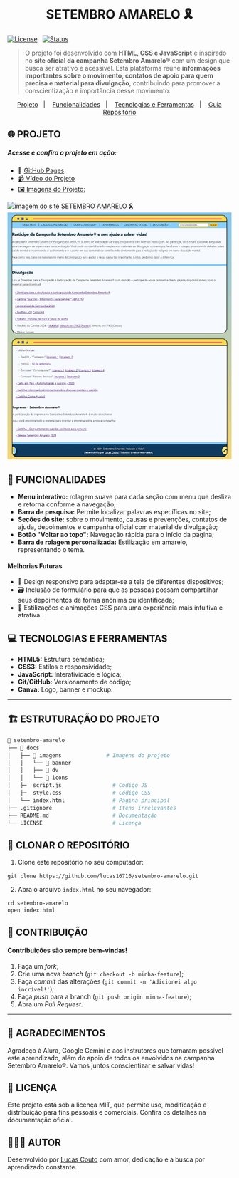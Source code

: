 <h1 align="center">SETEMBRO AMARELO 🎗️</h1>

<div>
  
[![License](https://img.shields.io/badge/Licença-MIT-yellow)](./LICENSE)&nbsp;&nbsp;
[![Status](https://img.shields.io/badge/Status-Desenvolvendo_melhorias-blue)]()

</div>
 
> O projeto foi desenvolvido com **HTML, CSS e JavaScript** e inspirado no **site oficial da campanha Setembro Amarelo®** com um design que busca ser atrativo e acessível. Esta plataforma reúne **informações importantes sobre o movimento, contatos de apoio para quem precisa e material para divulgação**, contribuindo para promover a conscientização e importância desse movimento.

<p align="center">
  <a href="#-projeto">Projeto</a>&nbsp;&nbsp;&nbsp;|&nbsp;&nbsp;&nbsp;
  <a href="#-funcionalidades">Funcionalidades</a>&nbsp;&nbsp;&nbsp;|&nbsp;&nbsp;&nbsp;
  <a href="#-tecnologias-e-ferramentas">Tecnologias e Ferramentas</a>&nbsp;&nbsp;&nbsp;|&nbsp;&nbsp;&nbsp;
  <a href="#-estruturação-do-projeto">Guia Repositório</a>
</p>

<h2>🌐 PROJETO</h2>
<h5>Acesse e confira o projeto em ação:</h5>

- 🔗 <a href="https://lucas16716.github.io/setembro-amarelo/">GitHub Pages
- 📹 <a href="https://drive.google.com/file/d/1gq1bJRB8ZH7NV1mHLzFkXgGT-SVYWEil/view?usp=sharing">Vídeo do Projeto
- 🖼️ Imagens do Projeto:

<div align="left">
  
   <a target="_blank" href="https://lucas16716.github.io/setembro-amarelo/">
   <img href="https://lucas16716.github.io/setembro-amarelo/" src="./docs/images/dv/mockup1.jpg" alt="imagem do site SETEMBRO AMARELO 🎗️">
   </a>

   <a target="_blank" href="https://lucas16716.github.io/setembro-amarelo/">
   <img href="https://lucas16716.github.io/setembro-amarelo/" src="./docs/images/dv/mockup2.jpg" alt="imagem do site SETEMBRO AMARELO 🎗️">
   </a>
   
 </div>

 <h2>🚀 FUNCIONALIDADES</h2>

- **Menu interativo:** rolagem suave para cada seção com menu que desliza e retorna conforme a navegação;
- **Barra de pesquisa:** Permite localizar palavras específicas no site;
- **Seções do site:** sobre o movimento, causas e prevenções, contatos de ajuda, depoimentos e campanha oficial com material de divulgação;
- **Botão "Voltar ao topo":** Navegação rápida para o início da página;
- **Barra de rolagem personalizada:** Estilização em amarelo, representando o tema.

<h4>Melhorias Futuras</h4>

- 📲 Design responsivo para adaptar-se a tela de diferentes dispositivos;
- 🗃️ Inclusão de formulário para que as pessoas possam compartilhar seus depoimentos de forma anônima ou identificada;
- 🎨 Estilizações e animações CSS para uma experiência mais intuitiva e atrativa.

<h2>💻 TECNOLOGIAS E FERRAMENTAS</h2>

- **HTML5:** Estrutura semântica;
- **CSS3:** Estilos e responsividade;
- **JavaScript:** Interatividade e lógica;
- **Git/GitHub:** Versionamento de código;
- **Canva:** Logo, banner e mockup.

---

<h2>🏗 ESTRUTURAÇÃO DO PROJETO</h2>

```bash
📁 setembro-amarelo
├── 📁 docs
│   ├── 📂 imagens              # Imagens do projeto
│   │   └── 📂 banner
│   │   ├── 📂 dv
│   │   └── 📂 icons
│   ├─  script.js                # Código JS
│   ├─  style.css                # Código CSS
│   └── index.html               # Página principal
├── .gitignore                   # Itens irrelevantes
├── README.md                    # Documentação
└── LICENSE                      # Licença
```

<h2>👥 CLONAR O REPOSITÓRIO</h2>

1. Clone este repositório no seu computador:

```
git clone https://github.com/lucas16716/setembro-amarelo.git
```

2. Abra o arquivo `index.html` no seu navegador:

```
cd setembro-amarelo
open index.html
```

<h2>🤝 CONTRIBUIÇÃO</h2>
<h4>Contribuições são sempre bem-vindas!</h4>

1. Faça um _fork_;
2. Crie uma nova _branch_ (`git checkout -b minha-feature`);
3. Faça _commit_ das alterações (`git commit -m 'Adicionei algo incrível!'`);
4. Faça _push_ para a branch (`git push origin minha-feature`);
5. Abra um _Pull Request_.

---

<h2>💬 AGRADECIMENTOS</h2>
Agradeço à Alura, Google Gemini e aos instrutores que tornaram possível este aprendizado, além do apoio de todos os envolvidos na campanha Setembro Amarelo®. Vamos juntos conscientizar e salvar vidas!

<h2>📝 LICENÇA</h2>
<p>Este projeto está sob a licença MIT, que permite uso, modificação e distribuição para fins pessoais e comerciais. Confira os detalhes na documentação oficial.</p>

<h2>🧑🏻‍💻 AUTOR </h2>
<p>Desenvolvido por <a href="https://lucaslinkverse.vercel.app/">Lucas Couto<a/> com amor, dedicação e a busca por aprendizado constante.</p>
